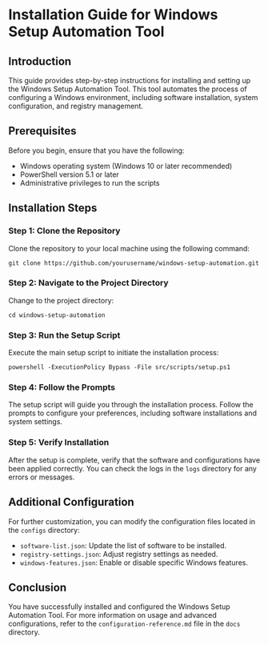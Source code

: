 # Installation Guide for Windows Setup Automation Tool

## Introduction
This guide provides step-by-step instructions for installing and setting up the Windows Setup Automation Tool. This tool automates the process of configuring a Windows environment, including software installation, system configuration, and registry management.

## Prerequisites
Before you begin, ensure that you have the following:
- Windows operating system (Windows 10 or later recommended)
- PowerShell version 5.1 or later
- Administrative privileges to run the scripts

## Installation Steps

### Step 1: Clone the Repository
Clone the repository to your local machine using the following command:
```
git clone https://github.com/yourusername/windows-setup-automation.git
```

### Step 2: Navigate to the Project Directory
Change to the project directory:
```
cd windows-setup-automation
```

### Step 3: Run the Setup Script
Execute the main setup script to initiate the installation process:
```
powershell -ExecutionPolicy Bypass -File src/scripts/setup.ps1
```

### Step 4: Follow the Prompts
The setup script will guide you through the installation process. Follow the prompts to configure your preferences, including software installations and system settings.

### Step 5: Verify Installation
After the setup is complete, verify that the software and configurations have been applied correctly. You can check the logs in the `logs` directory for any errors or messages.

## Additional Configuration
For further customization, you can modify the configuration files located in the `configs` directory:
- `software-list.json`: Update the list of software to be installed.
- `registry-settings.json`: Adjust registry settings as needed.
- `windows-features.json`: Enable or disable specific Windows features.

## Conclusion
You have successfully installed and configured the Windows Setup Automation Tool. For more information on usage and advanced configurations, refer to the `configuration-reference.md` file in the `docs` directory.